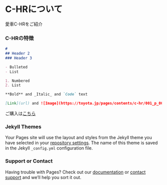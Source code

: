 # C-HRについて

愛車C-HRをご紹介

### C-HRの特徴

```markdown
# 
## Header 2
### Header 3

- Bulleted
- List

1. Numbered
2. List

**Bold** and _Italic_ and `Code` text

[Link](url) and ![Image](https://toyota.jp/pages/contents/c-hr/001_p_006/4.0/image/gallery_des-ext_01.jpg)
```

ご購入は[こちら](https://toyota.jp/c-hr/)

### Jekyll Themes

Your Pages site will use the layout and styles from the Jekyll theme you have selected in your [repository settings](https://github.com/ikkun198/report1/settings/pages). The name of this theme is saved in the Jekyll `_config.yml` configuration file.

### Support or Contact

Having trouble with Pages? Check out our [documentation](https://docs.github.com/categories/github-pages-basics/) or [contact support](https://support.github.com/contact) and we’ll help you sort it out.
